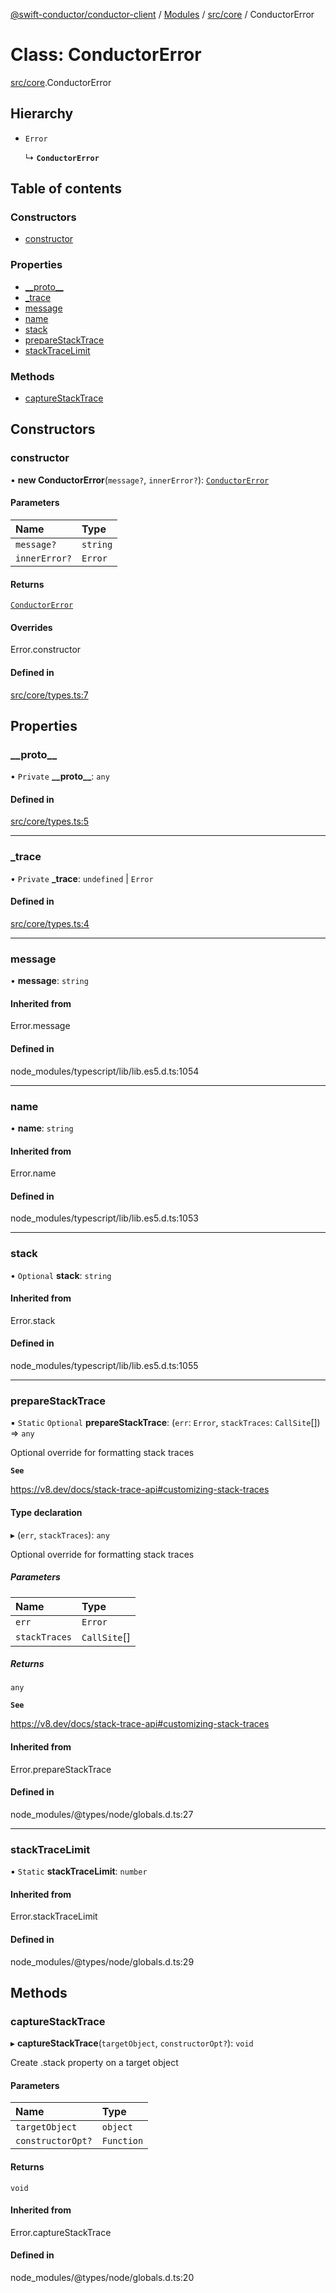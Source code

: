 [@swift-conductor/conductor-client](../README.md) / [Modules](../modules.md) / [src/core](../modules/src_core.md) / ConductorError

# Class: ConductorError

[src/core](../modules/src_core.md).ConductorError

## Hierarchy

- `Error`

  ↳ **`ConductorError`**

## Table of contents

### Constructors

- [constructor](src_core.ConductorError.md#constructor)

### Properties

- [\_\_proto\_\_](src_core.ConductorError.md#__proto__)
- [\_trace](src_core.ConductorError.md#_trace)
- [message](src_core.ConductorError.md#message)
- [name](src_core.ConductorError.md#name)
- [stack](src_core.ConductorError.md#stack)
- [prepareStackTrace](src_core.ConductorError.md#preparestacktrace)
- [stackTraceLimit](src_core.ConductorError.md#stacktracelimit)

### Methods

- [captureStackTrace](src_core.ConductorError.md#capturestacktrace)

## Constructors

### constructor

• **new ConductorError**(`message?`, `innerError?`): [`ConductorError`](src_core.ConductorError.md)

#### Parameters

| Name | Type |
| :------ | :------ |
| `message?` | `string` |
| `innerError?` | `Error` |

#### Returns

[`ConductorError`](src_core.ConductorError.md)

#### Overrides

Error.constructor

#### Defined in

[src/core/types.ts:7](https://github.com/swift-conductor/conductor-client-typescript/blob/9866b7c/src/core/types.ts#L7)

## Properties

### \_\_proto\_\_

• `Private` **\_\_proto\_\_**: `any`

#### Defined in

[src/core/types.ts:5](https://github.com/swift-conductor/conductor-client-typescript/blob/9866b7c/src/core/types.ts#L5)

___

### \_trace

• `Private` **\_trace**: `undefined` \| `Error`

#### Defined in

[src/core/types.ts:4](https://github.com/swift-conductor/conductor-client-typescript/blob/9866b7c/src/core/types.ts#L4)

___

### message

• **message**: `string`

#### Inherited from

Error.message

#### Defined in

node_modules/typescript/lib/lib.es5.d.ts:1054

___

### name

• **name**: `string`

#### Inherited from

Error.name

#### Defined in

node_modules/typescript/lib/lib.es5.d.ts:1053

___

### stack

• `Optional` **stack**: `string`

#### Inherited from

Error.stack

#### Defined in

node_modules/typescript/lib/lib.es5.d.ts:1055

___

### prepareStackTrace

▪ `Static` `Optional` **prepareStackTrace**: (`err`: `Error`, `stackTraces`: `CallSite`[]) => `any`

Optional override for formatting stack traces

**`See`**

https://v8.dev/docs/stack-trace-api#customizing-stack-traces

#### Type declaration

▸ (`err`, `stackTraces`): `any`

Optional override for formatting stack traces

##### Parameters

| Name | Type |
| :------ | :------ |
| `err` | `Error` |
| `stackTraces` | `CallSite`[] |

##### Returns

`any`

**`See`**

https://v8.dev/docs/stack-trace-api#customizing-stack-traces

#### Inherited from

Error.prepareStackTrace

#### Defined in

node_modules/@types/node/globals.d.ts:27

___

### stackTraceLimit

▪ `Static` **stackTraceLimit**: `number`

#### Inherited from

Error.stackTraceLimit

#### Defined in

node_modules/@types/node/globals.d.ts:29

## Methods

### captureStackTrace

▸ **captureStackTrace**(`targetObject`, `constructorOpt?`): `void`

Create .stack property on a target object

#### Parameters

| Name | Type |
| :------ | :------ |
| `targetObject` | `object` |
| `constructorOpt?` | `Function` |

#### Returns

`void`

#### Inherited from

Error.captureStackTrace

#### Defined in

node_modules/@types/node/globals.d.ts:20
